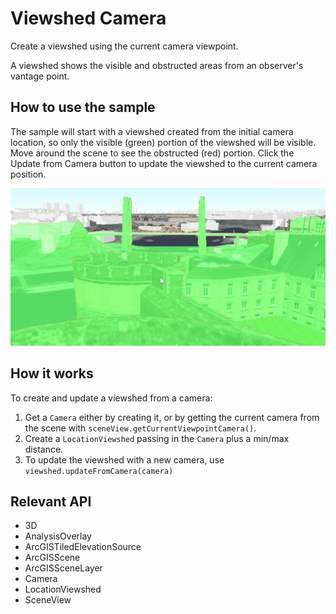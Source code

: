 # Viewshed Camera

Create a viewshed using the current camera viewpoint.

A viewshed shows the visible and obstructed areas from an observer's vantage point.

## How to use the sample

The sample will start with a viewshed created from the initial camera location, so only the visible (green) portion of the viewshed will be visible. Move around the scene to see the obstructed (red) portion. Click the Update from Camera button to update the viewshed to the current camera position.

![](ViewshedCamera.gif)

## How it works

To create and update a viewshed from a camera:

1. Get a `Camera` either by creating it, or by getting the current camera from the scene with `sceneView.getCurrentViewpointCamera()`.
2. Create a `LocationViewshed` passing in the `Camera` plus a min/max distance.
3. To update the viewshed with a new camera, use `viewshed.updateFromCamera(camera)`

## Relevant API

* 3D
* AnalysisOverlay
* ArcGISTiledElevationSource
* ArcGISScene
* ArcGISSceneLayer
* Camera
* LocationViewshed
* SceneView
